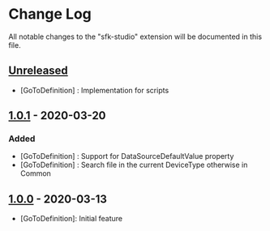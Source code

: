 # Change Log

All notable changes to the "sfk-studio" extension will be documented in this file.

## [Unreleased]

- [GoToDefinition] : Implementation for scripts

## [1.0.1] - 2020-03-20

### Added

- [GoToDefinition] : Support for DataSourceDefaultValue property
- [GoToDefinition] : Search file in the current DeviceType otherwise in Common

## [1.0.0] - 2020-03-13

- [GoToDefinition]: Initial feature

[Unreleased]: https://projects-dgs.divalto.com/weavy/tools/_git/vscode.sfk-studio?version=GBdevelop
[1.0.1]: https://projects-dgs.divalto.com/weavy/tools/_git/vscode.sfk-studio?version=GT1.0.1
[1.0.0]: https://projects-dgs.divalto.com/weavy/tools/_git/vscode.sfk-studio?version=GCb6107068e738855454b2f4e681af6716a84c5f59
